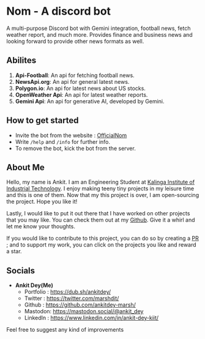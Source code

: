 # Nom - A discord bot
A multi-purpose Discord bot with Gemini integration, football news, fetch weather report, and much more. Provides finance and business news and looking forward to provide other news formats as well.

## Abilites
1. **Api-Football**: An api for fetching football news.
2. **NewsApi.org**: An api for general latest news.
3. **Polygon.io**: An api for latest news about US stocks.
4. **OpenWeather Api**: An api for latest weather reports.
5. **Gemini Api**: An api for generative AI, developed by Gemini.

## How to get started


- Invite the bot from the website : [OfficialNom](https://dub.sh/officialnom)
- Write `/help` and `/info` for further info.
- To remove the bot, kick the bot from the server.


## About Me
Hello, my name is Ankit. I am an Engineering Student at [Kalinga Institute of Industrial Technology](https://kiit.ac.in/). I enjoy making teeny tiny projects in
my leisure time and this is one of them. Now that my this project is over, I am open-sourcing the project. Hope you like it!

Lastly, I would like to put it out there that I have worked on other projects that you may like. You can check them out at my [Github](https://github.com/ankitdey-marsh/). Give it a whirl and let me know your thoughts.

If you would like to contribute to this project, you can do so by creating a [PR](https://help.github.com/articles/about-pull-requests/) ; and to support my work, you can click on the projects you like and reward a star.

## Socials

- __Ankit Dey(Me)__ 
    - Portfolio : https://dub.sh/ankitdey/
    - Twitter : https://twitter.com/marshdit/
    - Github : https://github.com/ankitdey-marsh/
    - Mastodon: https://mastodon.social/@ankit_dey
    - LinkedIn : https://www.linkedin.com/in/ankit-dey-kiit/

Feel free to suggest any kind of improvements
